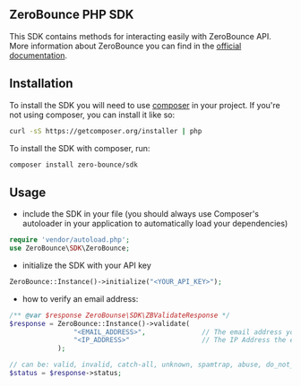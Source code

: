 ## ZeroBounce PHP SDK

This SDK contains methods for interacting easily with ZeroBounce API. 
More information about ZeroBounce you can find in the [official documentation](https://www.zerobounce.net/docs/).

## Installation
To install the SDK you will need to use [composer](https://getcomposer.org/) in your project.
If you're not using composer, you can install it like so:
```bash
curl -sS https://getcomposer.org/installer | php
```

To install the SDK with composer, run:
```bash
composer install zero-bounce/sdk
```

## Usage
- include the SDK in your file (you should always use Composer's autoloader in your application to automatically load your dependencies)
```php
require 'vendor/autoload.php';
use ZeroBounce\SDK\ZeroBounce;
```

- initialize the SDK with your API key
```php
ZeroBounce::Instance()->initialize("<YOUR_API_KEY>");
```

- how to verify an email address:
```php
/** @var $response ZeroBounse\SDK\ZBValidateResponse */
$response = ZeroBounce::Instance()->validate(
                "<EMAIL_ADDRESS>",              // The email address you want to validate
                "<IP_ADDRESS>"                  // The IP Address the email signed up from (Can be blank)
            );

// can be: valid, invalid, catch-all, unknown, spamtrap, abuse, do_not_mail
$status = $response->status;
```

